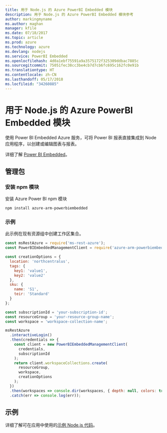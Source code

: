 ```yaml
---
title: 用于 Node.js 的 Azure PowerBI Embedded 模块
description: 用于 Node.js 的 Azure PowerBI Embedded 模块参考
author: markingmyname
ms.author: maghan
manager: kfile
ms.date: 07/18/2017
ms.topic: article
ms.prod: azure
ms.technology: azure
ms.devlang: nodejs
ms.service: PowerBI Embedded
ms.openlocfilehash: 4d0a1ebf75591a9a3575172f325309ddbac7885c
ms.sourcegitcommit: 75051fec38cc3be4cb7d7cb6fc695c162fc0e91b
ms.translationtype: HT
ms.contentlocale: zh-CN
ms.lasthandoff: 05/17/2018
ms.locfileid: "34260885"
---
```

# <a name="azure-powerbi-embedded-modules-for-nodejs"></a>用于 Node.js 的 Azure PowerBI Embedded 模块

使用 Power BI Embedded Azure 服务，可将 Power BI 报表直接集成到 Node 应用程序，以创建或编辑图表与报表。

详细了解 [Power BI Embedded](https://powerbi.microsoft.com/documentation/powerbi-developer-embedding/)。

## <a name="management-package"></a>管理包

### <a name="install-the-npm-module"></a>安装 npm 模块

安装 Azure Power BI npm 模块

```bash
npm install azure-arm-powerbiembedded
```

### <a name="example"></a>示例

此示例在现有资源组中创建工作区集合。

```javascript
const msRestAzure = require('ms-rest-azure');
const PowerBIEmbeddedManagementClient = require('azure-arm-powerbiembedded');

const creationOptions = {
  location: 'northcentralus',
  tags: {
    key1: 'value1',
    key2: 'value2'
  },
  sku: {
    name: 'S1',
    teir: 'Standard'
  }
};

const subscriptionId = 'your-subscription-id';
const resourceGroup = 'your-resource-group-name';
const workspace = 'workspace-collection-name';

msRestAzure
  .interactiveLogin()
  .then(credentials => {
    const client = new PowerBIEmbeddedManagementClient(
      credentials,
      subscriptionId
    );
    return client.workspaceCollections.create(
      resourceGroup,
      workspace,
      creationOptions
    );
  })
  .then(workspaces => console.dir(workspaces, { depth: null, colors: true }))
  .catch(err => console.log(err));
```

## <a name="samples"></a>示例

详细了解可在应用中使用的[示例 Node.js 代码](https://azure.microsoft.com/resources/samples/?platform=nodejs)。
